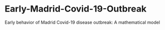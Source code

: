 # Early-Madrid-Covid-19-Outbreak
Early behavior of Madrid Covid-19 disease outbreak: A mathematical model
